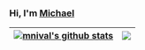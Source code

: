 ### Hi, I'm [Michael](https://www.linkedin.com/in/michaelnival/)

| <a href="https://github.com/anuraghazra/github-readme-stats"><img align="center" src="https://github-readme-stats.vercel.app/api?username=mnival&show_icons=true&include_all_commits=true&theme=dark&hide_border=true" alt="mnival's github stats" /></a> | <a href="https://github.com/anuraghazra/github-readme-stats"><img align="center" src="https://github-readme-stats.vercel.app/api/top-langs/?username=mnival&layout=compact&theme=dark" /></a> |
| ------------- | ------------- |
